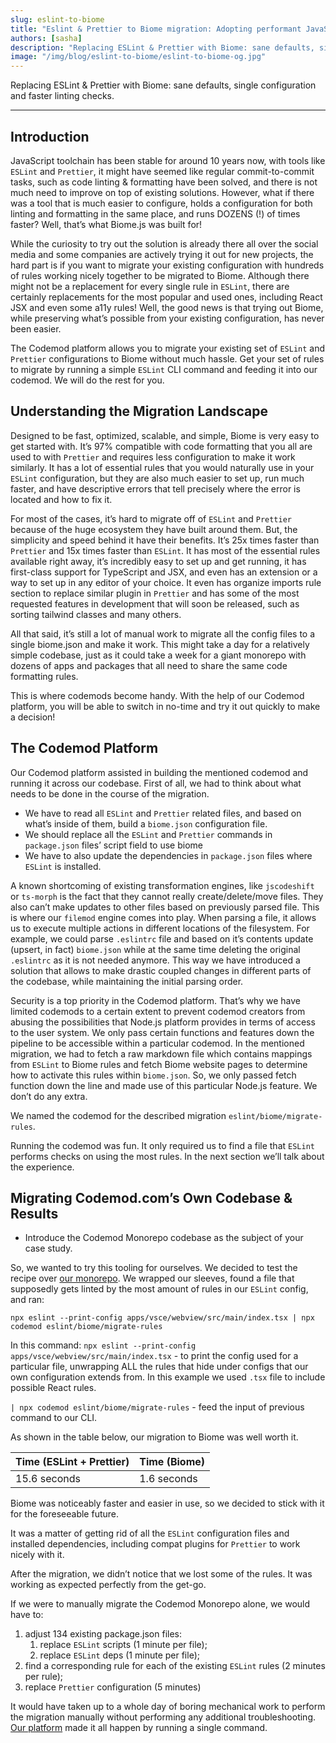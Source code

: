 ```yaml
---
slug: eslint-to-biome
title: "Eslint & Prettier to Biome migration: Adopting performant JavaScript language toolchain"
authors: [sasha]
description: "Replacing ESLint & Prettier with Biome: sane defaults, single configuration and faster linting checks."
image: "/img/blog/eslint-to-biome/eslint-to-biome-og.jpg"
---
```


<head>
  <meta property="og:site_name" content="Codemod.com" />
  <meta content="@codemod" name="twitter:site"/>
  <meta content="summary_large_image" name="twitter:card"/>
</head>

Replacing ESLint & Prettier with Biome: sane defaults, single configuration and faster linting checks.

<!--truncate-->

---

## Introduction

JavaScript toolchain has been stable for around 10 years now, with tools like `ESLint` and `Prettier`, it might have seemed like regular commit-to-commit tasks, such as code linting & formatting have been solved, and there is not much need to improve on top of existing solutions. However, what if there was a tool that is much easier to configure, holds a configuration for both linting and formatting in the same place, and runs DOZENS (!) of times faster? Well, that’s what Biome.js was built for!

While the curiosity to try out the solution is already there all over the social media and some companies are actively trying it out for new projects, the hard part is if you want to migrate your existing configuration with hundreds of rules working nicely together to be migrated to Biome. Although there might not be a replacement for every single rule in `ESLint`, there are certainly replacements for the most popular and used ones, including React JSX and even some a11y rules! Well, the good news is that trying out Biome, while preserving what’s possible from your existing configuration, has never been easier.

The Codemod platform allows you to migrate your existing set of `ESLint` and `Prettier` configurations to Biome without much hassle. Get your set of rules to migrate by running a simple `ESLint` CLI command and feeding it into our codemod. We will do the rest for you.

## Understanding the Migration Landscape

Designed to be fast, optimized, scalable, and simple, Biome is very easy to get started with. It’s 97% compatible with code formatting that you all are used to with `Prettier` and requires less configuration to make it work similarly. It has a lot of essential rules that you would naturally use in your `ESLint` configuration, but they are also much easier to set up, run much faster, and have descriptive errors that tell precisely where the error is located and how to fix it.

For most of the cases, it’s hard to migrate off of `ESLint` and `Prettier` because of the huge ecosystem they have built around them. But, the simplicity and speed behind it have their benefits. It’s 25x times faster than `Prettier` and 15x times faster than `ESLint`. It has most of the essential rules available right away, it’s incredibly easy to set up and get running, it has first-class support for TypeScript and JSX, and even has an extension or a way to set up in any editor of your choice. It even has organize imports rule section to replace similar plugin in `Prettier` and has some of the most requested features in development that will soon be released, such as sorting tailwind classes and many others.

All that said, it’s still a lot of manual work to migrate all the config files to a single biome.json and make it work. This might take a day for a relatively simple codebase, just as it could take a week for a giant monorepo with dozens of apps and packages that all need to share the same code formatting rules.

This is where codemods become handy. With the help of our Codemod platform, you will be able to switch in no-time and try it out quickly to make a decision!

## The Codemod Platform

Our Codemod platform assisted in building the mentioned codemod and running it across our codebase. First of all, we had to think about what needs to be done in the course of the migration.

- We have to read all `ESLint` and `Prettier` related files, and based on what’s inside of them, build a `biome.json` configuration file.
- We should replace all the `ESLint` and `Prettier` commands in `package.json` files’ script field to use biome
- We have to also update the dependencies in `package.json` files where `ESLint` is installed.

A known shortcoming of existing transformation engines, like `jscodeshift` or `ts-morph` is the fact that they cannot really create/delete/move files. They also can’t make updates to other files based on previously parsed file. This is where our `filemod` engine comes into play. When parsing a file, it allows us to execute multiple actions in different locations of the filesystem. For example, we could parse `.eslintrc` file and based on it’s contents update (upsert, in fact) `biome.json` while at the same time deleting the original `.eslintrc` as it is not needed anymore. This way we have introduced a solution that allows to make drastic coupled changes in different parts of the codebase, while maintaining the initial parsing order.

Security is a top priority in the Codemod platform. That’s why we have limited codemods to a certain extent to prevent codemod creators from abusing the possibilities that Node.js platform provides in terms of access to the user system. We only pass certain functions and features down the pipeline to be accessible within a particular codemod. In the mentioned migration, we had to fetch a raw markdown file which contains mappings from `ESLint` to Biome rules and fetch Biome website pages to determine how to activate this rules within `biome.json`. So, we only passed fetch function down the line and made use of this particular Node.js feature. We don’t do any extra.

We named the codemod for the described migration `eslint/biome/migrate-rules`.

Running the codemod was fun. It only required us to find a file that `ESLint` performs checks on using the most rules. In the next section we’ll talk about the experience.

## Migrating Codemod.com’s Own Codebase & Results

- Introduce the Codemod Monorepo codebase as the subject of your case study.

So, we wanted to try this tooling for ourselves. We decided to test the recipe over [our monorepo](https://github.com/codemod-com/codemod). We wrapped our sleeves, found a file that supposedly gets linted by the most amount of rules in our `ESLint` config, and ran:

`npx eslint --print-config apps/vsce/webview/src/main/index.tsx | npx codemod eslint/biome/migrate-rules`

In this command:
`npx eslint --print-config apps/vsce/webview/src/main/index.tsx` - to print the config used for a particular file, unwrapping ALL the rules that hide under configs that our own configuration extends from. In this example we used `.tsx` file to include possible React rules.

`| npx codemod eslint/biome/migrate-rules`  - feed the input of previous command to our CLI.

As shown in the table below, our migration to Biome was well worth it.

| Time (ESLint + Prettier) | Time (Biome) |
| --- | --- |
| 15.6 seconds | 1.6 seconds |

Biome was noticeably faster and easier in use, so we decided to stick with it for the foreseeable future.

It was a matter of getting rid of all the `ESLint` configuration files and installed dependencies, including compat plugins for `Prettier` to work nicely with it.

After the migration, we didn’t notice that we lost some of the rules. It was working as expected perfectly from the get-go.

If we were to manually migrate the Codemod Monorepo alone, we would have to:

1. adjust 134 existing package.json files:
    1. replace `ESLint` scripts (1 minute per file);
    2. replace `ESLint` deps (1 minute per file);
2. find a corresponding rule for each of the existing `ESLint` rules (2 minutes per rule);
3. replace `Prettier` configuration (5 minutes)

It would have taken up to a whole day of boring mechanical work to perform the migration manually without performing any additional troubleshooting. [Our platform](https://codemod.com) made it all happen by running a single command.